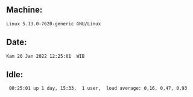 ## Machine:
```
Linux 5.13.0-7620-generic GNU/Linux
```
## Date:
```
Kam 20 Jan 2022 12:25:01  WIB
```
## Idle:
```
 00:25:01 up 1 day, 15:33,  1 user,  load average: 0,16, 0,47, 0,93
```

